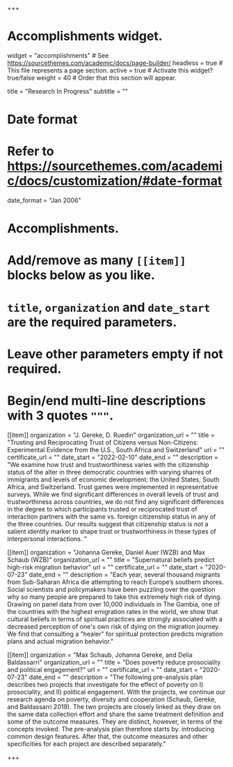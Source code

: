 +++
# Accomplishments widget.
widget = "accomplishments"  # See https://sourcethemes.com/academic/docs/page-builder/
headless = true  # This file represents a page section.
active = true  # Activate this widget? true/false
weight = 40  # Order that this section will appear.

title = "Research In Progress"
subtitle = ""

# Date format
#   Refer to https://sourcethemes.com/academic/docs/customization/#date-format
date_format = "Jan 2006"

# Accomplishments.
#   Add/remove as many `[[item]]` blocks below as you like.
#   `title`, `organization` and `date_start` are the required parameters.
#   Leave other parameters empty if not required.
#   Begin/end multi-line descriptions with 3 quotes `"""`.

[[item]]
  organization = "J. Gereke, D. Ruedin"
  organization_url = ""
  title = "Trusting and Reciprocating Trust of Citizens versus Non-Citizens: Experimental Evidence from the U.S., South Africa and Switzerland"
  url = ""
  certificate_url = ""
  date_start = "2022-02-10"
  date_end = ""
  description = "We examine how trust and trustworthiness varies with the citizenship status of the alter in three democratic countries with varying sharres of immigrants and levels of economic development: the United States, South Africa, and Switzerland. Trust games were implemented in representative surveys. While we find significant differences in overall levels of trust and trustworthiness across countries, we do not find any significant differences in the degree to which participants trusted or reciprocated trust of interaction partners with the same vs. foreign citizenship status in any of the three countries. Our results suggest that citizenship status is not a salient identity marker to shape trust or trustworthiness in these types of interpersonal interactions. "
 
 [[item]]
  organization = "Johanna Gereke, Daniel Auer (WZB) and Max Schaub (WZB)"
  organization_url = ""
  title = "Supernatural beliefs predict high-risk migration behavior"
  url = ""
  certificate_url = ""
  date_start = "2020-07-23"
  date_end = ""
  description = "Each year, several thousand migrants from Sub-Saharan Africa die attempting to reach Europe’s southern shores. Social scientists and policymakers have been puzzling over the question why so many people are prepared to take this extremely high risk of dying. Drawing on  panel data from over 10,000 individuals in The Gambia, one of the countries with the highest emigration rates in the world, we show that cultural beliefs in terms of spiritual practices are strongly associated with a decreased perception of one's own risk of dying on the migration journey. We find that consulting a "healer" for spiritual protection predicts migration plans and actual migration behavior."

[[item]]
  organization = "Max Schaub, Johanna Gereke, and Delia Baldassarri"
  organization_url = ""
  title = "Does poverty reduce prosociality and political engagement?"
  url = ""
  certificate_url = ""
  date_start = "2020-07-23"
  date_end = ""
  description = "The following pre-analysis plan describes two projects that investigate for the effect of poverty on I) prosociality, and II) political engagement. With the projects, we continue our research agenda on poverty, diversity and cooperation (Schaub, Gereke, and Baldassarri 2019). The two projects are closely linked as they draw on the same data collection effort and share the same treatment definition and some of the outcome measures. They are distinct, however, in terms of the concepts invoked. The pre-analysis plan therefore starts by. introducing common design features. After that, the outcome measures and other specificities for each project are described separately."

+++
